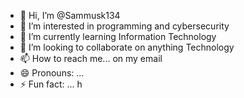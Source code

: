 - 👋 Hi, I’m @Sammusk134
- 👀 I’m interested in programming and cybersecurity
- 🌱 I’m currently learning Information Technology
- 💞️ I’m looking to collaborate on anything Technology
- 📫 How to reach me... on my email
- 😄 Pronouns: ...
- ⚡ Fun fact: ... h

<!---
Sammusk134/Sammusk134 is a ✨ special ✨ repository because its `README.md` (this file) appears on your GitHub profile.
You can click the Preview link to take a look at your changes.
--->
